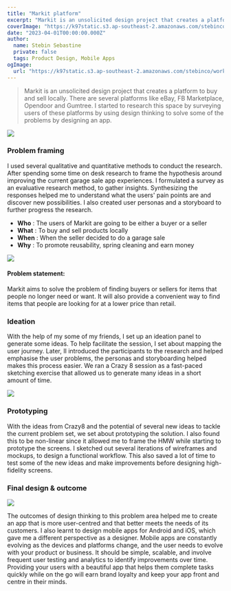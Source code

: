 ```yaml
---
title: "Markit platform"
excerpt: "Markit is an unsolicited design project that creates a platform to buy and sell locally."
coverImage: "https://k97static.s3.ap-southeast-2.amazonaws.com/stebinco/work/markit/cover.png"
date: "2023-04-01T00:00:00.000Z"
author:
  name: Stebin Sebastine
  private: false
  tags: Product Design, Mobile Apps
ogImage:
  url: "https://k97static.s3.ap-southeast-2.amazonaws.com/stebinco/work/markit/cover.png"
---
```


> Markit is an unsolicited design project that creates a platform to buy and sell locally. There are several platforms like eBay, FB Marketplace, Opendoor and Gumtree. I started to research this space by surveying users of these platforms by using design thinking to solve some of the problems by designing an app.

![](https://k97static.s3.ap-southeast-2.amazonaws.com/stebinco/work/markit/slide1.png)

### Problem framing

I used several qualitative and quantitative methods to conduct the research. After spending some time on desk research to frame the hypothesis around improving the current garage sale app experiences. I formulated a survey as an evaluative research method, to gather insights. Synthesizing the responses helped me to understand what the users' pain points are and discover new possibilities. I also created user personas and a storyboard to further progress the research.

- **Who** : The users of Markit are going to be either a buyer or a seller
- **What** : To buy and sell products locally
- **When** : When the seller decided to do a garage sale
- **Why** : To promote reusability, spring cleaning and earn money

![](https://k97static.s3.ap-southeast-2.amazonaws.com/stebinco/work/markit/slide2.png)

#### Problem statement:

Markit aims to solve the problem of finding buyers or sellers for items that people no longer need or want. It will also provide a convenient way to find items that people are looking for at a lower price than retail.

### Ideation

With the help of my some of my friends, I set up an ideation panel to generate some ideas. To help facilitate the session, I set about mapping the user journey. Later, II introduced the participants to the research and helped emphasise the user problems, the personas and storyboarding helped makes this process easier. We ran a Crazy 8 session as a fast-paced sketching exercise that allowed us to generate many ideas in a short amount of time.

![](https://k97static.s3.ap-southeast-2.amazonaws.com/stebinco/work/markit/slide3.png)

### Prototyping

With the ideas from Crazy8 and the potential of several new ideas to tackle the current problem set, we set about prototyping the solution. I also found this to be non-linear since it allowed me to frame the HMW while starting to prototype the screens. I sketched out several iterations of wireframes and mockups, to design a functional workflow. This also saved a lot of time to test some of the new ideas and make improvements before designing high-fidelity screens.

### Final design & outcome

![](https://k97static.s3.ap-southeast-2.amazonaws.com/stebinco/work/markit/slide4.png)

The outcomes of design thinking to this problem area helped me to create an app that is more user-centred and that better meets the needs of its customers. I also learnt to design mobile apps for Android and iOS, which gave me a different perspective as a designer. Mobile apps are constantly evolving as the devices and platforms change, and the user needs to evolve with your product or business. It should be simple, scalable, and involve frequent user testing and analytics to identify improvements over time. Providing your users with a beautiful app that helps them complete tasks quickly while on the go will earn brand loyalty and keep your app front and centre in their minds.
